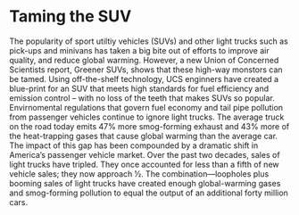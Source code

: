 # Taming the SUV
The popularity of sport utiltiy vehicles (SUVs) and other light trucks such as pick-ups and minivans has taken a big bite out of efforts to improve air quality, and reduce global warming. 
However, a new Union of Concerned Scientists report, Greener SUVs, shows that these high-way monstors can be tamed. 
Using off-the-shelf technology, UCS enginners have created a blue-print for an SUV that meets high standards for fuel efficiency and emission control – with no loss of the teeth that makes SUVs so popular.
Envirnomental regulations that govern fuel economy and tail pipe pollution from passenger vehicles continue to ignore light trucks. The average truck on the road today emits 47% more smog-forming exhaust and 43% more of the heat-trapping gases that cause global warming than the average car. The impact of this gap has been compounded by a dramatic shift in America’s passenger vehicle market. 
Over the past two decades, sales of light trucks have tripled. They once accounted for less than a fifth of new vehicle sales; they now approach 1⁄2. The combination—loopholes plus booming sales of light trucks have created enough global-warming gases and smog-forming pollution to equal the output of an additional forty million cars.